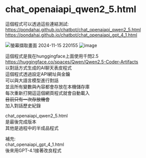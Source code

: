 # chat_openaiapi_qwen2_5.html  
這個程式可以透過這些連結測試:  
https://pondahai.github.io/chatbot/chat_openaiapi_qwen2_5.html  
https://pondahai.github.io/chatbot/chat_openaiapi_gpt_4_1.html

![螢幕擷取畫面 2024-11-15 220155](https://github.com/user-attachments/assets/c775f740-2af8-4f7e-8057-6ff9b1c45c2f)
![image](https://github.com/user-attachments/assets/689c4f02-0759-41be-b423-3b279f0c13c5)

這個程式是我在hunggingface上面使用千問2.5  
https://huggingface.co/spaces/Qwen/Qwen2.5-Coder-Artifacts  
以對話方式生成的AI聊天表皮程式  
這個程式透過設定API網址與金鑰  
可以與大語言模型進行對話  
並且所有變數與內容都會存放在本機儲存庫  
每次重新打開這這個網頁程式就會自動載入  
~~目前只有一次存放機會~~  
加入對話歷史紀錄  

chat_openaiapi_qwen2_5.html  
是最後完成版本  
其他是過程中的半成品程式  

補充:  
chat_openaiapi_gpt_4_1.html  
後來用GPT-4.1接著改良程式  
